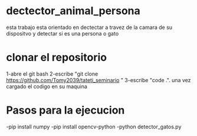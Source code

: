 # dectector_animal_persona
esta trabajo esta orientado en dectectar a travez de la camara de su dispositvo y detectar si es una persona o gato 

# clonar el repositorio
1-abre el git bash 
2-escribe "git clone https://github.com/Tomy2039/tateti_seminario " 
3-escribe "code .". una vez cargado el codigo en su maquina

# Pasos para la ejecucion
-pip install numpy
-pip install opencv-python
-python detector_gatos.py